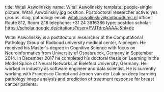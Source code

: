 title: Witali Aswolinskiy
name: Witali Aswolinskiy
template: people-single
picture: Witali_Aswolinskiy.jpg
position: Postdoctoral researcher
active: yes
groups: diag, pathology
email: witali.aswolinskiy@radboudumc.nl
office: Route 812, Room 2.18
telephone: +31 24 3616386
type: postdoc
scholar: https://scholar.google.de/citations?user=FVJTdrcAAAAJ&hl=de

Witali Aswolinskiy is a postdoctoral researcher at the Computational Pathology Group of Radboud university medical center, Nijmegen. He received his Master's degree in Cognitive Science with focus on Neuroinformatics from University of Osnabrueck, Germany in September 2014. In December 2017 he completed his doctoral thesis on Learning in the Model Space of Neural Networks at Bielefeld University, Germany. He worked in industry as software engineer and data scientist. He is currently working with Francesco Ciompi and Jeroen van der Laak on deep learning pathology image analysis and prediction of treatment response for breast cancer patients.
